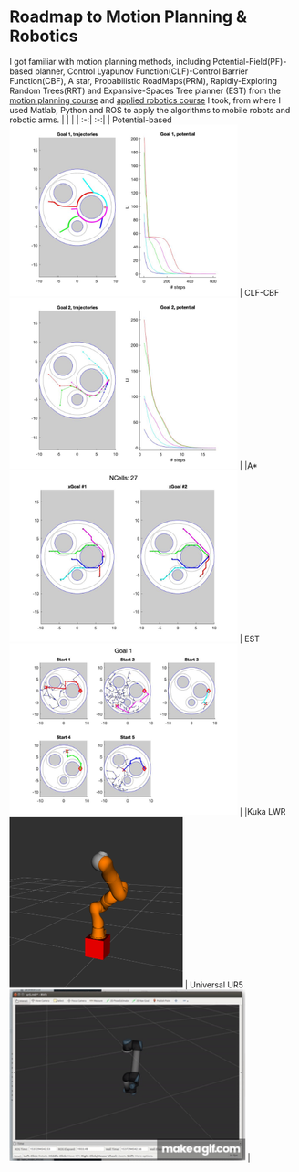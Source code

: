 # Roadmap to Motion Planning & Robotics 
I got familiar with motion planning methods, including Potential-Field(PF)-based planner, Control Lyapunov Function(CLF)-Control Barrier Function(CBF), A star,  Probabilistic RoadMaps(PRM), Rapidly-Exploring Random Trees(RRT) and Expansive-Spaces Tree planner (EST) from the [motion planning course](https://github.com/heyday1006/Motion_Planning_Study/tree/main/ME570_Robot_Motion_Planning/readme.md) and [applied robotics course](https://github.com/heyday1006/Motion_Planning_Study/tree/main/MECSE4603_Applied_Robotics/readme.md) I took, from where I used Matlab, Python and ROS to apply the algorithms to mobile robots and robotic arms.
 | | | 
| :-:| :-:| 
| Potential-based<br /> <img src = "Robot_Motion_Planning/imgs/Potential.jpg" height=300> | CLF-CBF<br /> <img src = "Robot_Motion_Planning/imgs/CLF_CBF.jpg" height=300> | 
|A*<br /> <img src = "Robot_Motion_Planning/imgs/A_star.jpg" height=300> | EST<br /> <img src = "Robot_Motion_Planning/imgs/est_Goal1.jpg" height=300> |
|Kuka LWR<br /> <img src = "Applied_Robotics/imgs/fwk_lwr.png" height=300> | Universal UR5<br /> <img src = "Applied_Robotics/imgs/ur5.gif" height=300> |
